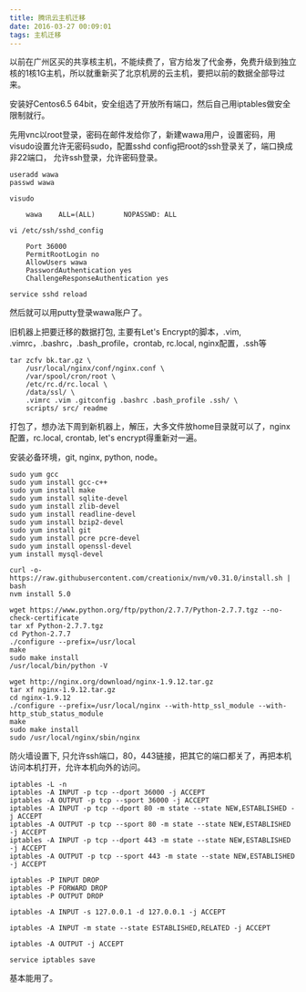 ```yaml
---
title: 腾讯云主机迁移
date: 2016-03-27 00:09:01
tags: 主机迁移
---
```


以前在广州区买的共享核主机，不能续费了，官方给发了代金券，免费升级到独立核的1核1G主机，所以就重新买了北京机房的云主机，要把以前的数据全部导过来。

安装好Centos6.5 64bit，安全组选了开放所有端口，然后自己用iptables做安全限制就行。

先用vnc以root登录，密码在邮件发给你了，新建wawa用户，设置密码，用visudo设置允许无密码sudo，配置sshd config把root的ssh登录关了，端口换成非22端口， 允许ssh登录，允许密码登录。

```
useradd wawa
passwd wawa

visudo

    wawa    ALL=(ALL)       NOPASSWD: ALL

vi /etc/ssh/sshd_config

    Port 36000
    PermitRootLogin no
    AllowUsers wawa
    PasswordAuthentication yes 
    ChallengeResponseAuthentication yes 

service sshd reload

```

然后就可以用putty登录wawa账户了。

旧机器上把要迁移的数据打包, 主要有Let's Encrypt的脚本，.vim, .vimrc，.bashrc，.bash_profile，crontab, rc.local, nginx配置，.ssh等

```
tar zcfv bk.tar.gz \
    /usr/local/nginx/conf/nginx.conf \
    /var/spool/cron/root \
    /etc/rc.d/rc.local \
    /data/ssl/ \
    .vimrc .vim .gitconfig .bashrc .bash_profile .ssh/ \
    scripts/ src/ readme
```

打包了，想办法下周到新机器上，解压，大多文件放home目录就可以了，nginx配置，rc.local, crontab, let's encrypt得重新对一遍。

安装必备环境，git, nginx, python, node。

```
sudo yum gcc
sudo yum install gcc-c++
sudo yum install make
sudo yum install sqlite-devel
sudo yum install zlib-devel
sudo yum install readline-devel
sudo yum install bzip2-devel
sudo yum install git
sudo yum install pcre pcre-devel
sudo yum install openssl-devel
yum install mysql-devel

curl -o- https://raw.githubusercontent.com/creationix/nvm/v0.31.0/install.sh | bash
nvm install 5.0

wget https://www.python.org/ftp/python/2.7.7/Python-2.7.7.tgz --no-check-certificate
tar xf Python-2.7.7.tgz
cd Python-2.7.7
./configure --prefix=/usr/local
make
sudo make install
/usr/local/bin/python -V

wget http://nginx.org/download/nginx-1.9.12.tar.gz
tar xf nginx-1.9.12.tar.gz
cd nginx-1.9.12
./configure --prefix=/usr/local/nginx --with-http_ssl_module --with-http_stub_status_module
make
sudo make install
sudo /usr/local/nginx/sbin/nginx

```

防火墙设置下, 只允许ssh端口，80，443链接，把其它的端口都关了，再把本机访问本机打开，允许本机向外的访问。

```
iptables -L -n
iptables -A INPUT -p tcp --dport 36000 -j ACCEPT  
iptables -A OUTPUT -p tcp --sport 36000 -j ACCEPT
iptables -A INPUT -p tcp --dport 80 -m state --state NEW,ESTABLISHED -j ACCEPT
iptables -A OUTPUT -p tcp --sport 80 -m state --state NEW,ESTABLISHED -j ACCEPT
iptables -A INPUT -p tcp --dport 443 -m state --state NEW,ESTABLISHED -j ACCEPT
iptables -A OUTPUT -p tcp --sport 443 -m state --state NEW,ESTABLISHED -j ACCEPT

iptables -P INPUT DROP
iptables -P FORWARD DROP
iptables -P OUTPUT DROP

iptables -A INPUT -s 127.0.0.1 -d 127.0.0.1 -j ACCEPT

iptables -A INPUT -m state --state ESTABLISHED,RELATED -j ACCEPT

iptables -A OUTPUT -j ACCEPT

service iptables save

```

基本能用了。
